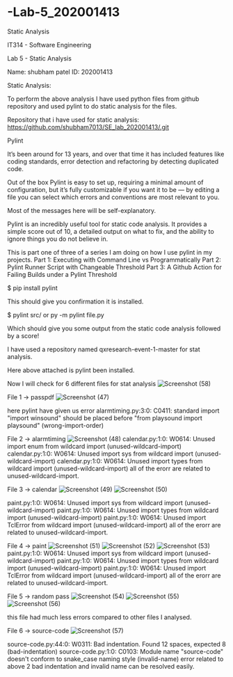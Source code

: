 # -Lab-5_202001413
Static Analysis


IT314 - Software Engineering

Lab 5 - Static Analysis

Name: shubham patel
ID: 202001413

Static Analysis:

To perform the above analysis I have used python files from github repository and used pylint to do static analysis for the files.

Repository that i have used for static analysis:
https://github.com/shubham7013/SE_lab_202001413/.git

Pylint 

It’s been around for 13 years, and over that time it has included features like coding standards, error detection and refactoring by detecting duplicated code.

Out of the box Pylint is easy to set up, requiring a minimal amount of configuration, but it’s fully customizable if you want it to be — by editing a file you can select which errors and conventions are most relevant to you.

Most of the messages here will be self-explanatory.

Pylint is an incredibly useful tool for static code analysis. It provides a simple score out of 10, a detailed output on what to fix, and the ability to ignore things you do not believe in.

This is part one of three of a series I am doing on how I use pylint in my projects.
Part 1: Executing with Command Line vs Programmatically
Part 2: Pylint Runner Script with Changeable Threshold
Part 3: A Github Action for Failing Builds under a Pylint Threshold




$ pip install pylint

This should give you confirmation it is installed.

$ pylint src/ or py -m pylint file.py

Which should give you some output from the static code analysis followed by a score!

I have used a repository named qxresearch-event-1-master for stat analysis.

Here above attached is pylint been installed.










Now I will check for 6 different files for stat analysis 
![Screenshot (58)](https://user-images.githubusercontent.com/96972155/225274028-467e28fc-7d3a-4817-9ccf-13a58167cbe1.png)

File 1 -> passpdf
![Screenshot (47)](https://user-images.githubusercontent.com/96972155/225274521-31211af4-4c3b-48d8-af2c-c3f344e51b73.png)

here pylint have given us error 
alarmtiming.py:3:0: C0411: standard import "import winsound" should be placed before "from playsound import playsound" (wrong-import-order)

File 2 -> alarmtiming
![Screenshot (48)](https://user-images.githubusercontent.com/96972155/225274569-a526e1a8-023d-4be4-a638-7010f72e78eb.png)
calendar.py:1:0: W0614: Unused import enum from wildcard import (unused-wildcard-import)
calendar.py:1:0: W0614: Unused import sys from wildcard import (unused-wildcard-import)
calendar.py:1:0: W0614: Unused import types from wildcard import (unused-wildcard-import)
all of the erorr are related to unused-wildcard-import.

File 3 -> calendar
![Screenshot (49)](https://user-images.githubusercontent.com/96972155/225274591-32ce2be6-16c2-4424-befe-ffe40bb228af.png)
![Screenshot (50)](https://user-images.githubusercontent.com/96972155/225274614-c98d14c6-4137-49d9-a44e-388969e3d135.png)

paint.py:1:0: W0614: Unused import sys from wildcard import (unused-wildcard-import)
paint.py:1:0: W0614: Unused import types from wildcard import (unused-wildcard-import)
paint.py:1:0: W0614: Unused import TclError from wildcard import (unused-wildcard-import)
all of the erorr are related to unused-wildcard-import.





File 4 -> paint
![Screenshot (51)](https://user-images.githubusercontent.com/96972155/225274752-c6ad96de-6722-43b3-9a47-bf31ef3644d1.png)
![Screenshot (52)](https://user-images.githubusercontent.com/96972155/225274784-69e89152-ead5-4a95-8b1e-47f1e4a46cc7.png)
![Screenshot (53)](https://user-images.githubusercontent.com/96972155/225274801-f155f19f-a1bd-4f59-aa27-c6865fbdcc72.png)
paint.py:1:0: W0614: Unused import sys from wildcard import (unused-wildcard-import)
paint.py:1:0: W0614: Unused import types from wildcard import (unused-wildcard-import)
paint.py:1:0: W0614: Unused import TclError from wildcard import (unused-wildcard-import)
all of the erorr are related to unused-wildcard-import.




File 5 -> random pass
![Screenshot (54)](https://user-images.githubusercontent.com/96972155/225274845-7cd2a7ba-5ae0-40c0-822a-0f1d7fd8ac59.png)
![Screenshot (55)](https://user-images.githubusercontent.com/96972155/225274876-1ee2ddd9-099f-4ece-b7d1-387384858a1e.png)
![Screenshot (56)](https://user-images.githubusercontent.com/96972155/225274910-f7684bef-e218-4a4c-b269-0636017fc849.png)

this file had much less errors compared to other files I analysed.





File 6 -> source-code
![Screenshot (57)](https://user-images.githubusercontent.com/96972155/225274937-91343fcc-0248-4da1-876e-cc8201784e88.png)

source-code.py:44:0: W0311: Bad indentation. Found 12 spaces, expected 8 (bad-indentation)
source-code.py:1:0: C0103: Module name "source-code" doesn't conform to snake_case naming style (invalid-name)
error related to above 2 bad indentation and invalid name can be resolved easily.





